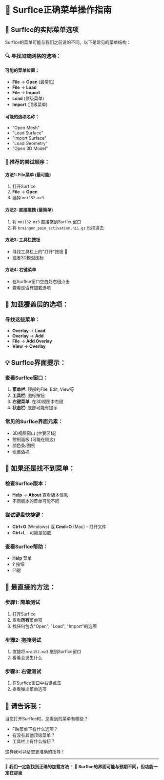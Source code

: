 # 🧠 SurfIce正确菜单操作指南

## 🎯 SurfIce的实际菜单选项

SurfIce的菜单可能与我们之前说的不同。以下是常见的菜单结构：

### 🔍 寻找加载网格的选项：

#### 可能的菜单位置：
- **File** → **Open** (最常见)
- **File** → **Load**
- **File** → **Import**
- **Load** (顶级菜单)
- **Import** (顶级菜单)

#### 可能的选项名称：
- "Open Mesh"
- "Load Surface"  
- "Import Surface"
- "Load Geometry"
- "Open 3D Model"

### 🚀 推荐的尝试顺序：

#### 方法1: File菜单 (最可能)
1. 打开SurfIce
2. **File** → **Open**
3. 选择 `mni152.mz3`

#### 方法2: 直接拖拽 (最简单)
1. 将 `mni152.mz3` 直接拖到SurfIce窗口
2. 将 `braingnn_pain_activation.nii.gz` 也拖进去

#### 方法3: 工具栏按钮
- 寻找工具栏上的"打开"按钮 📂
- 或者3D模型图标

#### 方法4: 右键菜单
- 在SurfIce窗口空白处右键点击
- 查看是否有加载选项

## 🎨 加载覆盖层的选项：

### 寻找这些菜单：
- **Overlay** → **Load**
- **Overlay** → **Add**
- **File** → **Add Overlay**
- **View** → **Overlay**

## 💡 SurfIce界面提示：

### 查看SurfIce窗口：
1. **菜单栏**: 顶部的File, Edit, View等
2. **工具栏**: 图标按钮
3. **右键菜单**: 在3D视图中右键
4. **状态栏**: 底部可能有提示

### 常见的SurfIce界面元素：
- 3D视图窗口 (主要区域)
- 控制面板 (可能在侧边)
- 颜色条/图例
- 设置选项

## 🔧 如果还是找不到菜单：

### 检查SurfIce版本：
- **Help** → **About** 查看版本信息
- 不同版本的菜单可能不同

### 尝试键盘快捷键：
- **Ctrl+O** (Windows) 或 **Cmd+O** (Mac) - 打开文件
- **Ctrl+L** - 可能是加载

### 查看SurfIce帮助：
- **Help** 菜单
- **?** 按钮
- F1键

## 🎯 最直接的方法：

### 步骤1: 简单测试
1. 打开SurfIce
2. 查看**所有**菜单项
3. 找任何包含"Open", "Load", "Import"的选项

### 步骤2: 拖拽测试  
1. 直接将 `mni152.mz3` 拖到SurfIce窗口
2. 看看会发生什么

### 步骤3: 右键测试
1. 在SurfIce窗口中右键点击
2. 查看弹出菜单选项

## 📱 请告诉我：

当您打开SurfIce时，您看到的菜单有哪些？
- File菜单下有什么选项？
- 有没有其他顶级菜单？
- 工具栏上有什么按钮？

这样我可以给您更准确的指导！

---
🧠 **我们一定能找到正确的加载方法！**
🎯 **SurfIce的界面可能与预期不同，但功能一定在那里**